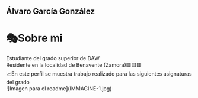 ## Álvaro García González
<h1>🎭Sobre mi</h1>
Estudiante del grado superior de DAW<br>
Residente en la localidad de Benavente (Zamora)🟥🟨🟥<br>
📈En este perfil se muestra trabajo realizado para las siguientes asignaturas del grado<br>
![Imagen para el readme](IMMAGINE-1.jpg)
